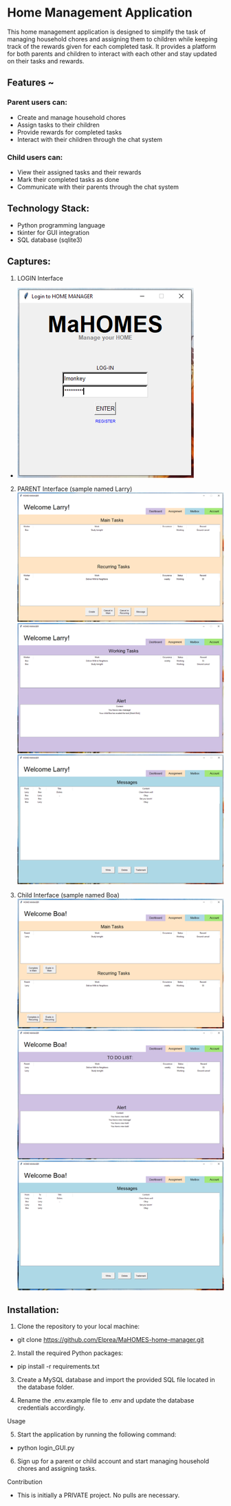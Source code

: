 # Home Management Application


This home management application is designed to simplify the task of managing household chores and assigning them to children while keeping track of the rewards given for each completed task. It provides a platform for both parents and children to interact with each other and stay updated on their tasks and rewards.

## Features ~

### Parent users can:

- Create and manage household chores
- Assign tasks to their children
- Provide rewards for completed tasks
- Interact with their children through the chat system

### Child users can:

- View their assigned tasks and their rewards
- Mark their completed tasks as done
- Communicate with their parents through the chat system

## Technology Stack:
- Python programming language
- tkinter for GUI integration
- SQL database (sqlite3)

## Captures:
1. LOGIN Interface 
- ![alt text](/Screenshots/login_larry.PNG)


2. PARENT Interface (sample named Larry)
![alt text](/Screenshots/Assignment.PNG)
![alt text](/Screenshots/Dashboard.PNG)
![alt text](/Screenshots/mailbox.PNG)

3. Child Interface (sample named Boa)
![alt text](/Screenshots/Assignment_child.PNG)
![alt text](/Screenshots/Dashboard_child.PNG)
![alt text](/Screenshots/Mailbox_child.PNG)


## Installation:
1. Clone the repository to your local machine:

* git clone https://github.com/Elprea/MaHOMES-home-manager.git

2. Install the required Python packages:

* pip install -r requirements.txt

3. Create a MySQL database and import the provided SQL file located in the database folder.

4. Rename the .env.example file to .env and update the database credentials accordingly.

Usage

5. Start the application by running the following command:

* python login_GUI.py

6. Sign up for a parent or child account and start managing household chores and assigning tasks.

Contribution

* This is initially a PRIVATE project. No pulls are necessary.

